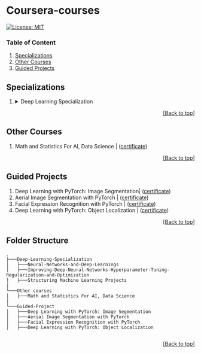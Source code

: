 # Coursera-courses

[![License: MIT](https://img.shields.io/badge/License-MIT-yellow.svg)](https://opensource.org/licenses/MIT)

### Table of Content
1. [Specializations](#specializations)
2. [Other Courses](#other-courses)
3. [Guided Projects](#guided-projects)

## Specializations

<ol type="1">
    <li>
    <details>
        <summary markdown="span">Deep Learning Specialization </summary>
        <ol type="I">
            <li>Neural Networks and Deep Learning | (<a href="https://coursera.org/share/875443d727265a3f3cc83af40cb15635">certificate</a>)</li>
            <li>Improving Deep Neural Networks: Hyperparameter Tuning, Regularization and Optimization | (<a herf="https://coursera.org/share/1fb3a4763da971bf5889ea738688a53f">certificate</a>)</li>
            <li>Structuring Machine Learning Projects | (<a herf="">ongoing</a>)</li>
        </ol>
    </details>
    </li>
</ol>


<p align="right"><a href="#coursera-courses">[Back to top]</a></p>

## Other Courses
<ol type="1">
    <li>Math and Statistics For AI, Data Science | (<a href="https://codebasics.io/certificate/CB-63-282324">certificate</a>)</li>
    </li>
    
</ol>

<p align="right"><a href="#coursera-courses">[Back to top]</a></p>

## Guided Projects
<ol type="1">
    <li>Deep Learning with PyTorch: Image Segmentation| (<a href="https://coursera.org/share/c75d11d895fc67273ac3a84848297d8e">certificate</a>)</li>
    <li>Aerial Image Segmentation with PyTorch | (<a href="https://coursera.org/share/51678e5e29d1f7a53be0e15ea5a45827">certificate</a>)</li>
    <li>Facial Expression Recognition with PyTorch | (<a href="https://coursera.org/share/826ad5840d920c1cc71c9c14cc656bea">certificate</a>)</li>
     <li>Deep Learning with PyTorch: Object Localization | (<a href="https://coursera.org/share/fcc28d692451bfb5b49d4bbfc4137b96">certificate</a>)</li>
</ol>

<p align="right"><a href="#coursera-courses">[Back to top]</a></p>

## Folder Structure

```
.
├───Deep-Learning-Specialization
│   ├───Neural-Networks-and-Deep-Learnings
│   ├───Improving-Deep-Neural-Networks-Hyperparameter-Tuning-Regularization-and-Optimization
│   ├───Structuring Machine Learning Projects
|
└───Other courses
│   ├───Math and Statistics For AI, Data Science
|
└───Guided-Project
│   ├───Deep Learning with PyTorch: Image Segmentation
│   ├───Aerial Image Segmentation with PyTorch
│   ├───Facial Expression Recognition with PyTorch
│   ├───Deep Learning with PyTorch: Object Localization


```

<p align="right"><a href="#coursera-courses">[Back to top]</a></p>
